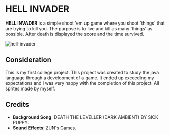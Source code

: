# HELL INVADER

**HELL INVADER** is a simple shoot 'em up game where you shoot 'things' that are trying to kill you.
The purpose is to live and kill as many 'things' as possible. After death is displayed the score and the time survived.

![hell-invader](https://github.com/user-attachments/assets/73648e97-2167-4c94-9e06-e7fb87dd9176)

## Consideration

This is my first college project. This project was created to study the java language through a development of a game.
It ended up exceeding my expectations and I was very happy with the completion of this project. All sprites made by myself.

## Credits

* **Background Song**: DEATH THE LEVELLER (DARK AMBIENT) BY SICK PUPPY.
* **Sound Effects**: ZUN's Games.
